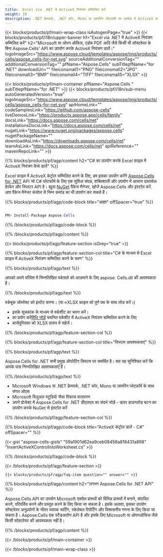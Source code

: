 ```yaml
---
title:  Excel via .NET में ActiveX नियंत्रण सम्मिलित करें
weight: 10
description: .NET फ्रेमवर्क, .NET कोर, Mono या ज़ामरिन प्लेटफ़ॉर्म पर एक्सेल में ActiveX कंट्रोल डालने के लिए C# स्रोत कोड।
---
```

{{< blocks/products/pf/main-wrap-class isAutogenPage="true" >}}
{{< blocks/products/pf/i18n/upper-banner h1="Excel via .NET में ActiveX नियंत्रण सम्मिलित करें" h2="Microsoft या ओपन ऑफिस, एडोब PDF आदि जैसे किसी भी सॉफ्टवेयर के बिना Aspose.Cells\' API का उपयोग करके ActiveX नियंत्रण डालें।" logoImageSrc="https://www.aspose.cloud/templates/aspose/img/products/cells/aspose_cells-for-net.svg" sourceAdditionalConversionTag="" additionalConversionTag="" pfName="Aspose.Cells" subTitlepfName="for .NET" downloadUrl="" fileiconsmall1="PNG" fileiconsmall2="JPG" fileiconsmall3="BMP" fileiconsmall4="TIFF" fileiconsmall5="XLSX" >}}

{{< blocks/products/pf/main-container pfName="Aspose.Cells " subTitlepfName="for .NET" >}}
{{< blocks/products/pf/i18n/sub-menu autoGeneratedVersion="true" logoImageSrc="https://www.aspose.cloud/templates/aspose/img/products/cells/aspose_cells-for-net.svg" apiHomeLink="" codeSamplesLink="https://github.com/aspose-cells" liveDemosLink="https://products.aspose.app/cells/family" docsLink="https://docs.aspose.com/cells/net" installationsDocsLink="https://docs.aspose.com/cells/net" nugetLink="https://www.nuget.org/packages/aspose.cells" nugetPackageName="" downloadAsLink="https://downloads.aspose.com/cells/net" learnAsLink="https://docs.aspose.com/cells/net" apiReference="" mavenRepoLink="" >}}

{{% blocks/products/pf/agp/content h2="C# का उपयोग करके Excel फ़ाइल में ActiveX नियंत्रण कैसे डालें" %}}

 Excel फ़ाइल में ActiveX कंट्रोल सम्मिलित करने के लिए, हम इसका उपयोग करेंगे
 [Aspose.Cells for .NET](https://products.aspose.com/cells/net) 
 API जो C# प्लेटफॉर्म के लिए एक सुविधा संपन्न, शक्तिशाली और उपयोग में आसान दस्तावेज़ हेरफेर और स्प्लिटर API है। खुला
 [NuGet](https://www.nuget.org/packages/aspose.cells) 
 पैकेज मैनेजर, खोजें
 Aspose.Cells 
 और इंस्टॉल करें. आप पैकेज मैनेजर कंसोल से निम्न कमांड का भी उपयोग कर सकते हैं।

{{% blocks/products/pf/agp/code-block title="आज्ञा" offSpacer="true" %}}

```cs

PM> Install-Package Aspose.Cells

```

{{% /blocks/products/pf/agp/code-block %}}

{{% /blocks/products/pf/agp/content %}}

{{< blocks/products/pf/agp/feature-section isGrey="true" >}}

{{% blocks/products/pf/agp/feature-section-col title="C# के माध्यम से Excel फ़ाइल में ActiveX नियंत्रण सम्मिलित करने के चरण" %}}

{{% blocks/products/pf/agp/text %}}

आपको अपने परिवेश में निम्नलिखित वर्कफ़्लो को आज़माने के लिए aspose. Cells.dll की आवश्यकता है।

{{% /blocks/products/pf/agp/text %}}

वर्कबुक ऑब्जेक्ट को इंस्टेंट करना। (या->XLSX फ़ाइल को पूर्ण पथ के साथ लोड करें।)
+ इसके सूचकांक के माध्यम से वर्कशीट का चयन करें।
 + का प्रयोग करें[विधि जोड़ें](https://reference.aspose.com/cells/net/aspose.cells.drawing/shapecollection/methods/addActiveXControl) चयनित वर्कशीट में ActiveX नियंत्रण सम्मिलित करने के लिए
+ कार्यपुस्तिका को XLSX प्रारूप में सहेजें।

{{% /blocks/products/pf/agp/feature-section-col %}}

{{% blocks/products/pf/agp/feature-section-col title="सिस्टम आवश्यकताएं" %}}

{{% blocks/products/pf/agp/text %}}

 Aspose.Cells for .NET सभी प्रमुख ऑपरेटिंग सिस्टम पर समर्थित है। बस यह सुनिश्चित करें कि आपके पास निम्नलिखित आवश्यकताएँ हैं।

{{% /blocks/products/pf/agp/text %}}

-  Microsoft Windows या .NET फ्रेमवर्क, .NET कोर, Mono या ज़ामरिन प्लेटफ़ॉर्म के साथ संगत ओएस
-  Microsoft विज़ुअल स्टूडियो जैसा विकास वातावरण
-  अपने प्रोजेक्ट में Aspose.Cells for .NET डीएलएल का संदर्भ जोड़ें - ऊपर डाउनलोड बटन का उपयोग करके NuGet से इंस्टॉल करें

{{% /blocks/products/pf/agp/feature-section-col %}}

{{% blocks/products/pf/agp/code-block title="ActiveX कंट्रोल डालें - C#" offSpacer="" %}}

{{< gist "aspose-cells-gists" "59a1901d62ea9ceb08456a818431a898" "InsertActiveXControlIntoWorksheet.cs" >}}

{{% /blocks/products/pf/agp/code-block %}}

{{< /blocks/products/pf/agp/feature-section >}}

    {{< blocks/products/pf/agp/faq-item question="" answer="" >}}
 

<!-- aboutfile Starts -->

{{% blocks/products/pf/agp/content h2="लगभग Aspose.Cells for .NET API" %}}

 Aspose.Cells API का उपयोग Microsoft एक्सेल प्रारूपों को विभिन्न प्रारूपों में बनाने, संपादित करने, परिवर्तित करने और प्रस्तुत करने के लिए किया जा सकता है। इसके अलावा, इसका उपयोग सॉफ्टवेयर अनुप्रयोगों के भीतर व्यापक चार्टिंग, स्केलेबल रिपोर्टिंग और विश्वसनीय गणना के लिए किया जा सकता है। Aspose.Cells एक स्टैंडअलोन API है और इसके लिए Microsoft या ओपनऑफिस जैसे किसी सॉफ़्टवेयर की आवश्यकता नहीं है।

{{% /blocks/products/pf/agp/content %}}



<!-- aboutfile Ends -->
<!--
{{< blocks/products/pf/agp/other-supported-section title="Other Supported Splitting Formats" subTitle="Using C#, One can also split large file into chunks of many other file formats including." >}}

{{< blocks/products/pf/agp/other-supported-section-item href="https://products.aspose.com/cells/net/splitter/ods/" name="ODS" description="OpenDocument Spreadsheet File" >}}
{{< blocks/products/pf/agp/other-supported-section-item href="https://products.aspose.com/cells/net/splitter/xls/" name="XLS" description="Excel Binary Format" >}}
{{< blocks/products/pf/agp/other-supported-section-item href="https://products.aspose.com/cells/net/splitter/xlsb/" name="XLSB" description="Binary Excel Workbook File" >}}
{{< blocks/products/pf/agp/other-supported-section-item href="https://products.aspose.com/cells/net/splitter/xlsm/" name="XLSM" description="Spreadsheet File" >}}

{{< /blocks/products/pf/agp/other-supported-section >}}

-->

{{< /blocks/products/pf/main-container >}}
    
{{< /blocks/products/pf/main-wrap-class >}}
